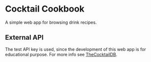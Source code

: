 # Cocktail Cookbook

A simple web app for browsing drink recipes.

## External API

The test API key is used, since the development of this web app is for educational
purpose.
For more info see [TheCocktailDB](https://www.thecocktaildb.com/api.php).

